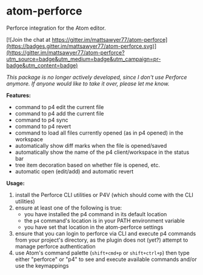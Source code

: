 # atom-perforce
Perforce integration for the Atom editor.

[![Join the chat at https://gitter.im/mattsawyer77/atom-perforce](https://badges.gitter.im/mattsawyer77/atom-perforce.svg)](https://gitter.im/mattsawyer77/atom-perforce?utm_source=badge&utm_medium=badge&utm_campaign=pr-badge&utm_content=badge)

_This package is no longer actively developed, since I don't use Perforce anymore. If anyone would like to take it over, please let me know._

**Features:**

* command to p4 edit the current file
* command to p4 add the current file
* command to p4 sync
* command to p4 revert
* command to load all files currently opened (as in p4 opened) in the workspace
* automatically show diff marks when the file is opened/saved
* automatically show the name of the p4 client/workspace in the status bar
* tree item decoration based on whether file is opened, etc.
* automatic open (edit/add) and automatic revert

**Usage:**

1. install the Perforce CLI utilities or P4V (which should come with the CLI utilities)
2. ensure at least one of the following is true:
    * you have installed the p4 command in its default location
    * the `p4` command's location is in your PATH environment variable
    * you have set that location in the atom-perforce settings
3. ensure that you can login to perforce via CLI and execute p4 commands from your project's directory, as the plugin does not (yet?) attempt to manage perforce authentication
4. use Atom's command palette (`shift+cmd+p` or `shift+ctrl+p`) then type either "perforce" or "p4" to see and execute available commands and/or use the keymappings
